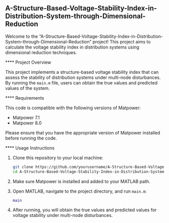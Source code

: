 ## A-Structure-Based-Voltage-Stability-Index-in-Distribution-System-through-Dimensional-Reduction

Welcome to the “A-Structure-Based-Voltage-Stability-Index-in-Distribution-System-through-Dimensional-Reduction” project! This project aims to calculate the voltage stability index in distribution systems using dimensional reduction techniques.

**** Project Overview

This project implements a structure-based voltage stability index that can assess the stability of distribution systems under multi-node disturbances. By running the `main.m` file, users can obtain the true values and predicted values of the system.

**** Requirements

This code is compatible with the following versions of Matpower:

- Matpower 7.1
- Matpower 8.0

Please ensure that you have the appropriate version of Matpower installed before running the code.

**** Usage Instructions

1. Clone this repository to your local machine:
   ```bash
   git clone https://github.com/yourusername/A-Structure-Based-Voltage-Stability-Index-in-Distribution-System-through-Dimensional-Reduction.git
   cd A-Structure-Based-Voltage-Stability-Index-in-Distribution-System-through-Dimensional-Reduction
   ```

2. Make sure Matpower is installed and added to your MATLAB path.

3. Open MATLAB, navigate to the project directory, and run `main.m`:
   ```matlab
   main
   ```

4. After running, you will obtain the true values and predicted values for voltage stability under multi-node disturbances.

